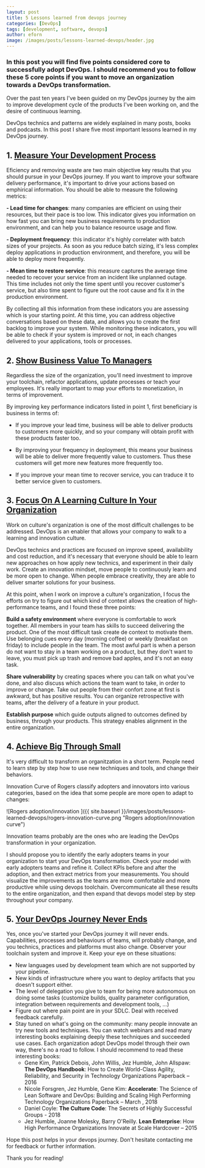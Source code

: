 ```yaml
---
layout: post
title: 5 Lessons learned from devops journey
categories: [DevOps]
tags: [development, software, devops]
author: eforn
image: /images/posts/lessons-learned-devops/header.jpg
---
```


### In this post you will find five points considered core to successfully adopt DevOps. I should recommend you to follow these 5 core points if you want to move an organization towards a DevOps transformation.

Over the past ten years I've been guided on my DevOps journey by the aim to improve development cycle of the products I've been working on, and the desire of continuous learning.

DevOps technics and patterns are widely explained in many posts, books and podcasts. In this post I share five most important lessons learned in my DevOps journey.

## 1. [Measure Your Development Process](#1-measure-your-development-process)

Eficiency and removing waste are two main objective key results that you should pursue in your DevOps journey. If you want to improve your software delivery performance, it's important to drive your actions based on emphirical information. You should be able to measure the following metrics:

   **- Lead time for changes**: many companies are efficient on using their resources, but their pace is too low. This indicator gives you information on how fast you can bring new business requirements to production environment, and can help you to balance resource usage and flow.

   **- Deployment frequency**: this indicator it's highly correlater with batch sizes of your projects. As soon as you reduce batch sizing, it's less complex deploy applications in production environment, and therefore, you will be able to deploy more frequently.

   **- Mean time to restore service**: this measure captures the average time needed to recover your service from an incident like unplanned outage. This  time includes not only the time spent until you recover customer's service, but also time spent to figure out the root cause and fix it in the production environment.

By collecting all this information from these indicators you are assessing which is your starting point. At this time, you can address objective conversations based on these data, and allows you to create the first backlog to improve your system. While monitoring these indicators, you will be able to check if your system is improved or not, in each changes delivered to your applications, tools or processes.

## 2. [Show Business Value To Managers](#2-show-business-value-to-managers)

Regardless the size of the organization, you'll need investment to improve your toolchain, refactor applications, update processes or teach your employees. It's really important to map your efforts to monetization, in terms of improvement.

By improving key performance indicators listed in point 1, first beneficiary is business in terms of:

- If you improve your lead time, business will be able to deliver products to customers more quickly, and so your company will obtain profit with these products faster too.

- By improving your frequency in deployment, this means your business will be able to deliver more frequently value to customers. Thus these customers will get more new features more frequently too.

- If you improve your mean time to recover service, you can traduce it to better service given to customers.

## 3. [Focus On A Learning Culture In Your Organization](#3-focus-on-a-learning-culture-in-your-organization)

Work on culture's organization is one of the most difficult challenges to be addressed. DevOps is an enabler that allows your company to walk to a learning and innovation culture.

DevOps technics and practices are focused on improve speed, availability and cost reduction, and it's necessary that everyone should be able to learn new approaches on how apply new technics, and experiment in their daily work. Create an innovation mindset, move people to continuously learn and be more open to change. When people embrace creativity, they are able to deliver smarter solutions for your business.

At this point, when I work on improve a culture's organization, I focus the efforts on try to figure out which kind of context allows the creation of high-performance teams, and I found these three points:

**Build a safety environment** where everyone is comfortable to work together. All members in your team has skills to succeed delivering the product. One of the most difficult task create de context to motivate them. Use belonging cues every day (morning coffee) or weekly (breakfast on friday)  to include people in the team. The most awful part is when a person do not want to stay in a team working on a product, but they don't want to leave, you must pick up trash and remove bad apples, and it's not an easy task.

**Share vulnerability** by creating spaces where you can talk on what you've done, and also discuss which actions the team want to take, in order to improve or change. Take out people from their confort zone at first is awkward, but has positive results. You can organize retrospective with teams, after the delivery of a feature in your product.

**Establish purpose** which guide outputs aligned to outcomes defined by business, through your products. This strategy enables alignment in the entire organization.

## 4. [Achieve Big Through Small](#4-achieve-big-through-small)

It's very difficult to transform an organitzation in a short term. People need to learn step by step how to use new techniques and tools, and change their behaviors.

Innovation Curve of Rogers classify adopters and innovators into various categories, based on the idea that some people are more open to adapt to changes:

![Rogers adoption/innovation ]({{ site.baseurl }}/images/posts/lessons-learned-devops/rogers-innovation-curve.png "Rogers adoption/innovation curve")

Innovation teams probably are the ones who are leading the DevOps transformation in your organization.

I should propose you to identify the early adopters teams in your organization to start your DevOps transformation. Check your model with early adopters teams and refine it.  Collect KPIs before and after the adoption, and then extract metrics from your measurements. You should visualize the improvements as the teams are more comfortable and more productive while using devops toolchain. Overcommunicate all these results to the entire organization, and then expand that devops model step by step throughout your company. 

## 5. [Your DevOps Journey Never Ends](#5-your-devops-journey-never-ends)

Yes, once you've started your DevOps journey it will never ends. Capabilities, processes and behaviours of teams, will probably change, and you technics, practices and platforms must also change. Observer your toolchain system and improve it. Keep your eye on these situations:
 + New languages used by development team which are not supported by your pipeline.
 + New kinds of infrastructure where you want to deploy artifacts that you doesn't support either.
 + The level of delegation you give to team for being more autonomous on doing some tasks (customize builds, quality parameter configuration, integration between requirements and development tools, ...)
 + Figure out where pain point are in your SDLC. Deal with received feedback carefully.
 + Stay tuned on what's going on the community: many people innovate an try new tools and techniques. You can watch webinars and read many interesting books explaining deeply these techniques and succeeded use cases. Each organization adopt DevOps model through their own way, there's no a road to follow. I should recommend to read these interesting books:
   - Gene Kim, Patrick Debois, John Willis, Jez Humble, John Allspaw: **The DevOps Handbook**: How to Create World-Class Agility, Reliability, and Security in Technology Organizations Paperback – 2016
   - Nicole Forsgren, Jez Humble, Gene Kim: **Accelerate**: The Science of Lean Software and DevOps: Building and Scaling High Performing Technology Organizations Paperback – March , 2018
   - Daniel Coyle: **The Culture Code**: The Secrets of Highly Successful Groups - 2018
   - Jez Humble, Joanne Molesky, Barry O'Reilly. **Lean Enterprise**: How High Performance Organizations Innovate at Scale Hardcover – 2015

Hope this post helps in your devops journey. Don't hesitate contacting me for feedback or further information.

Thank you for reading!
